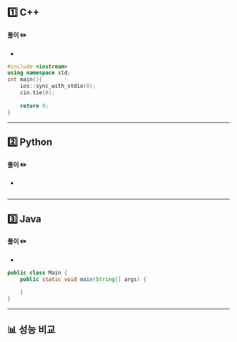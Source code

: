 ## 1️⃣ C++

#### 풀이 ✏️

- 

``` c++
#include <iostream>
using namespace std;
int main(){
	ios::sync_with_stdio(0);
	cin.tie(0);
	
	return 0;
}
```

---

## 2️⃣ Python

#### 풀이 ✏️

- 

``` python

```

---

## 3️⃣ Java

#### 풀이 ✏️

- 

``` java
public class Main {
    public static void main(String[] args) {
        
    }
}
```

---

## 📊 성능 비교

 